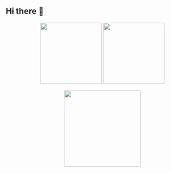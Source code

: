 
## Hi there 👋

<p align="center">
  <img alight=left  height="160" src="https://github-readme-stats.vercel.app/api?username=IZGI-A&show_icons=true">
  <img alight=left" height="160" src="https://github-readme-stats.vercel.app/api/top-langs/?username=IZGI-A&size_weight=0.00005&count_weight=0.2&layout=compact">
</p>

<p align="center">
  <img height="200" src="https://streak-stats.demolab.com?user=IZGI-A&hide_border=false&border_radius=5&card_width=700">
</p>



<div id="header" align="center">
  <img src="https://komarev.com/ghpvc/?username=IZGI-A&style=for-the-badge&color=3FA2F6" alt=""/>
</div>




<!--
**IZGI-A/izgi-a** is a ✨ _special_ ✨ repository because its `README.md` (this file) appears on your GitHub profile.

Here are some ideas to get you started:

- 🔭 I’m currently working on ...
- 🌱 I’m currently learning ...
- 👯 I’m looking to collaborate on ...
- 🤔 I’m looking for help with ...
- 💬 Ask me about ...
- 📫 How to reach me: ...
- 😄 Pronouns: ...
- ⚡ Fun fact: ...
-->
